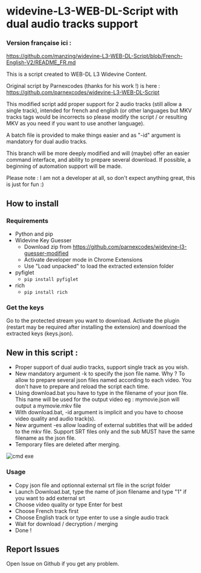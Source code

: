 # widevine-L3-WEB-DL-Script with dual audio tracks support

### Version française ici :
https://github.com/manzing/widevine-L3-WEB-DL-Script/blob/French-English-V2/README_FR.md

This is a script created to WEB-DL L3 Widevine Content.



Original script by Parnexcodes (thanks for his work !) is here :
https://github.com/parnexcodes/widevine-L3-WEB-DL-Script

This modified script add proper support for 2 audio tracks (still allow a single track), intended for french and english (or other languages but MKV tracks tags would be incorrects so please modify the script / or resulting MKV as you need if you want to use another language).

A batch file is provided to make things easier and as "-id" argument is mandatory for dual audio tracks.

This branch will be more deeply modified and will (maybe) offer an easier command interface, and ability to prepare several download.
If possible, a beginning of automation support will be made.

Please note : I am not a developer at all, so don't expect anything great, this is just for fun :)

## How to install
### Requirements
* Python and pip
* Widevine Key Guesser
  * Download zip from https://github.com/parnexcodes/widevine-l3-guesser-modified
  * Activate developer mode in Chrome Extensions
  * Use "Load unpacked" to load the extracted extension folder
* pyfiglet
  * `pip install pyfiglet`
* rich
  * `pip install rich`

### Get the keys
Go to the protected stream you want to download. Activate the plugin (restart may be required after installing the extension) and download the extracted keys (keys.json).


## New in this script : 
* Proper support of dual audio tracks, support single track as you wish.
* New mandatory argument -k to specify the json file name. Why ? To allow to prepare several json files named according to each video. You don't have to prepare and reload the script each time.
* Using download.bat you have to type in the filename of your json file. This name will be used for the output video
 eg : mymovie.json will output a mymovie.mkv file
* With download.bat, -id argument is implicit and you have to choose video quality and audio track(s). 
* New argument -es allow loading of external subtitles that will be added to the mkv file. Support SRT files only and the sub MUST have the same filename as the json file.
* Temporary files are deleted after merging.


![cmd exe](https://user-images.githubusercontent.com/2737265/135748724-7dd8fe3a-9890-4341-b79a-ac4181d1aec6.png) 


### Usage

* Copy json file and optionnal external srt file in the script folder
* Launch Download.bat, type the name of json filename and type "1" if you want to add external srt
* Choose video quality or type Enter for best
* Choose French track first
* Choose English track or type enter to use a single audio track
* Wait for download / decryption / merging
* Done !

## Report Issues

Open Issue on Github if you get any problem.


